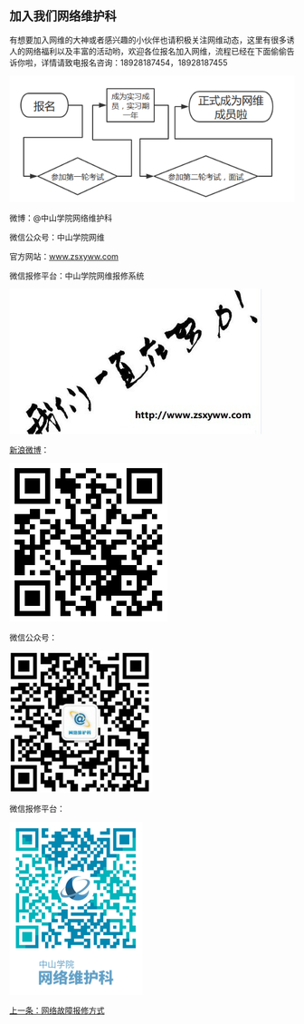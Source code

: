 ## 加入我们网络维护科

有想要加入网维的大神或者感兴趣的小伙伴也请积极关注网维动态，这里有很多诱人的网络福利以及丰富的活动哟，欢迎各位报名加入网维，流程已经在下面偷偷告诉你啦，详情请致电报名咨询：18928187454，18928187455

![](./image/joinUs_img1.png)

微博：@中山学院网络维护科

微信公众号：中山学院网维

官方网站：www.zsxyww.com    
  
微信报修平台：中山学院网维报修系统

![](./image/joinUs_img2.png)

[新浪微博](https://weibo.com/zsxyww)：

![](./image/joinUs_img3.png)

微信公众号：

![](./image/joinUs_img4.png)

微信报修平台：

![](./image/joinUs_img5.png)

[上一条：网络故障报修方式](/guide/repairWay)